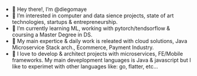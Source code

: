 - 👋 Hey there!, I’m @diegomaye
- 👀 I’m interested in computer and data sience projects, state of art technologies, startups & entrepreneurship.
- 🌱 I’m currently learning ML, working with pytorch/tendsorflow & coursing a Master Degree in DS. 
- 👷 My main expertice & daily work is releated with cloud solutions, Java Microservice Stack arch., Ecommerce, Payment Industry.
- 💞️ I love to develop & architect projects with microservices, FE/Mobile frameworks. My main deveplopment languages is Java & javascript but I like to experimet with other languages like: go, flatter, etc...

<!---
diegomaye/diegomaye is a ✨ special ✨ repository because its `README.md` (this file) appears on your GitHub profile.
You can click the Preview link to take a look at your changes.
--->
